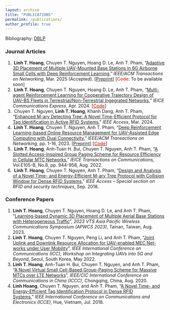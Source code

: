 ```yaml
---
layout: archive
title: "PUBLICATIONS"
permalink: /publications/
author_profile: true
---
```


<!-- Google tag (gtag.js) -->
<script async src="https://www.googletagmanager.com/gtag/js?id=G-FTB71GTS1Y"></script>
<script>
  window.dataLayer = window.dataLayer || [];
  function gtag(){dataLayer.push(arguments);}
  gtag('js', new Date());

  gtag('config', 'G-FTB71GTS1Y');
</script>

<!-- {% if author.googlescholar %}
  You can also find my articles on <u><a href="{{author.googlescholar}}">my Google Scholar profile</a>.</u>
{% endif %}

{% include base_path %}

{% for post in site.publications reversed %}
  {% include archive-single.html %}
{% endfor %} -->

Bibliography: <a href="https://dblp.org/pid/229/2990.html">DBLP</a>

### Journal Articles
<ol>
	<li><strong>&nbsp;Linh T. Hoang</strong>, Chuyen T. Nguyen, Hoang D. Le, Anh T. Pham, &ldquo;<a href="">Adaptive 3D Placement of Multiple UAV-Mounted Base Stations in 6G Airborne Small Cells with Deep Reinforcement Learning</a>,&rdquo; <em>IEEE/ACM Transactions on Networking</em>, Mar. 2025 (Accepted). [<a href="https://doi.org/10.36227/techrxiv.174235547.72508683/v1">Preprint</a>] [<span style="color:#e74c3c;font-weight:bold">Code</span>: To be available soon]</li>
  <li>&nbsp;<strong>Linh T. Hoang</strong>, Chuyen T. Nguyen, Hoang D. Le, Anh T. Pham, &ldquo;<a href="https://doi.org/10.23919/comex.2024XBL0084">Multi-agent Reinforcement Learning for Cooperative Trajectory Design of UAV-BS Fleets in Terrestrial/Non-Terrestrial Ingegrated Networks</a>,&rdquo; <em>IEICE Communications Express</em>, Apr. 2024. [<a href="https://github.com/linhhoang-ex/uavbs-placement-marl"><span style="color:#e74c3c;font-weight:bold">Code</span></a>]</li>
	<li>&nbsp;Chuyen T. Nguyen,<strong> Linh T. Hoang</strong>, Khanh Dang, Anh T. Pham, &ldquo;<a href="https://doi.org/10.1109/ACCESS.2024.3376742">Enhanced M-ary Detecting Tree: A Novel Time-Efficient Protocol for Tag Identification in Active RFID Systems</a>,&rdquo; <em>IEEE Access</em>, Mar. 2024.</li>
	<li><strong>&nbsp;Linh T. Hoang</strong>, Chuyen T. Nguyen, Anh T. Pham, &ldquo;<a href="https://ieeexplore.ieee.org/document/10102429">Deep Reinforcement Learning-based Online Resource Management for UAV-Assisted Edge Computing with Dual Connectivity</a>,&rdquo; <em>IEEE/ACM Transactions on Networking</em>, pp. 1-16, 2023. [<a href="https://www.techrxiv.org/articles/preprint/Deep_Reinforcement_Learning-based_Online_Resource_Management_for_UAV-Assisted_Edge_Computing_with_Dual_Connectivity/22340134">Preprint</a>] [<strong><a href="https://github.com/linhhoang-ex/edgecomputing-drl"><span style="color:#e74c3c">Code</span></a></strong>]&nbsp;</li>
	<li>&nbsp;<strong>Linh T. Hoang</strong>, Anh-Tuan H. Bui, Chuyen T. Nguyen, Anh T. Pham, &ldquo;<a href="https://www.jstage.jst.go.jp/article/transcom/advpub/0/advpub_2021EBP3157/_article/-char/ja/">A Slotted Access-Inspired Group Paging Scheme for Resource Efficiency in Cellular MTC Networks</a>,&rdquo; <em>IEICE Transactions on Communications,</em> Vol.E105-B, No.8, pp. 944-958, Aug. 2022.&nbsp;</li>
	<li>&nbsp;<strong>Linh T. Hoang</strong>, Chuyen T. Nguyen, Anh T. Pham, &ldquo;<a href="https://ieeexplore.ieee.org/document/8485691">Design and Analysis of a Novel Time- and Energy-Efficient M-ary Tree Protocol with Collision Window for Dense RFID Systems</a>,&rdquo; <em>IEEE Access &ndash; Special section on RFID and security techniques</em>, Sep. 2018.</li>
</ol>

### Conference Papers
<ol>
  <!-- <li><strong>Linh T. Hoang</strong>, Hoang D. Le, and Anh T. Pham, &ldquo;Actor-Critic Deep Reinforcement Learning for Aerial Base Station Deployment in Satellite-Terrestrial Networks&rdquo;, <em>IEICE General Conference</em>, Hiroshima, Japan, Mar. 2024.&nbsp;</li> -->
  <li><strong>Linh T. Hoang</strong>, Chuyen T. Nguyen, Hoang D. Le, and Anh T. Pham, &ldquo;<a href="https://ieeexplore.ieee.org/abstract/document/10233963">Learning-based Dynamic 3D Placement of Multiple Aerial Base Stations with Heterogeneous Traffic</a>&rdquo;, <em>2023 VTS Asia Pacific Wireless Communications Symposium (APWCS 2023)</em>, Tainan, Taiwan, Aug. 2023.&nbsp;</li>
	<li><strong>Linh T. Hoang</strong>, Chuyen T. Nguyen, Peng Li, and Anh T. Pham, &ldquo;<a href="https://ieeexplore.ieee.org/document/9814687">Joint Uplink and Downlink Resource Allocation for UAV-enabled MEC Net- works under User Mobility</a>&rdquo;, <em>IEEE International Conference on Communications (ICC), Workshop&nbsp;on Integrating UAVs into 5G and Beyond</em>, Seoul, South Korea, May 2022.&nbsp;</li>
	<li><strong>Linh T. Hoang</strong>, Anh-Tuan H. Bui, Chuyen T. Nguyen, and Anh T. Pham, &ldquo;<a href="https://ieeexplore.ieee.org/document/9238907">A Novel Virtual Small Cell-Based Group-Paging Scheme for Massive MTCs over LTE Networks</a>&rdquo;, <em>IEEE/CIC International Conference on Communications in China (ICCC)</em>, Chongqing, China, Aug. 2020.&nbsp;</li>
	<li><strong>Linh Hoang</strong>, Chuyen T. Nguyen, and Anh T. Pham, &ldquo;<a href="https://ieeexplore.ieee.org/document/8465577">A Novel Time- and Energy-Efficient Tag Identification Protocol in Dense RFID Systems</a>,&rdquo;&nbsp;<em>IEEE International Conference on Communications and Electronics (ICCE)</em>, Hue, Vietnam, Jul. 2018.&nbsp;</li>
</ol>
